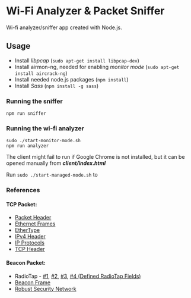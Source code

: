 # Wi-Fi Analyzer & Packet Sniffer
Wi-fi analyzer/sniffer app created with Node.js.

## Usage

* Install _libpcap_ (`sudo apt-get install libpcap-dev`)
* Install airmon-ng, needed for enabling _monitor mode_ (`sudo apt-get install aircrack-ng`)
* Install needed node.js packages (`npm install`)
* Install _Sass_ (`npm install -g sass`)

### Running the sniffer 
`npm run sniffer`

### Running the wi-fi analyzer
```
sudo ./start-monitor-mode.sh
npm run analyzer
```
The client might fail to run if Google Chrome is not installed, but it can be opened manually from **_client/index.html_**

Run `sudo ./start-managed-mode.sh` to 

### References
#### TCP Packet:
* [Packet Header](https://wiki.wireshark.org/Development/LibpcapFileFormat#Record_.28Packet.29_Header)
* [Ethernet Frames](https://en.wikipedia.org/wiki/Ethernet_frame)
* [EtherType](https://en.wikipedia.org/wiki/EtherType)
* [IPv4 Header](https://en.wikipedia.org/wiki/IPv4)
* [IP Protocols](https://en.wikipedia.org/wiki/List_of_IP_protocol_numbers)
* [TCP Header](https://en.wikipedia.org/wiki/Transmission_Control_Protocol)

#### Beacon Packet:
* RadioTap - [#1](http://wifinigel.blogspot.com/2013/11/what-are-radiotap-headers.html), [#2](https://www.radiotap.org/), [#3](https://github.com/radiotap/radiotap-library/blob/master/radiotap.c), [#4 (Defined RadioTap Fields)](https://www.radiotap.org/fields/defined)
* [Beacon Frame](https://mrncciew.com/2014/10/08/802-11-mgmt-beacon-frame)
* [Robust Security Network](https://www.oreilly.com/library/view/80211-wireless-networks/0596100523/ch04.html#wireless802dot112-CHP-4-SECT-3.3.22)
